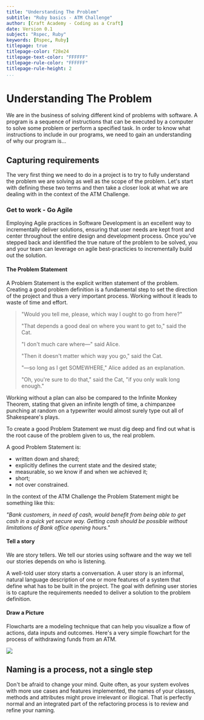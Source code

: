 ```yaml
---
title: "Understanding The Problem"
subtitle: "Ruby basics - ATM Challenge"
author: [Craft Academy - Coding as a Craft]
date: Version 0.1
subject: "Rspec, Ruby"
keywords: [Rspec, Ruby]
titlepage: true
titlepage-color: f28e24
titlepage-text-color: "FFFFFF"
titlepage-rule-color: "FFFFFF"
titlepage-rule-height: 2
...
```


# Understanding The Problem

We are in the business of solving different kind of problems with software. A program is a sequence of instructions that can be executed by a computer to solve some problem or perform a specified task. In order to know what instructions to include in our programs, we need to gain an understanding of why our program is...

## Capturing requirements

The very first thing we need to do in a project is to try to fully understand the problem we are solving as well as the scope of the problem. Let's start with defining these two terms and then take a closer look at what we are dealing with in the context of the ATM Challenge.

### Get to work - Go Agile

Employing Agile practices in Software Development is an excellent way to incrementally deliver solutions, ensuring that user needs are kept front and center throughout the entire design and development process. Once you’ve stepped back and identified the true nature of the problem to be solved, you and your team can leverage on agile best-practicies  to incrementally build out the solution.

#### The Problem Statement

A Problem Statement is the explicit written statement of the problem. Creating a good problem definition is a fundamental step to set the direction of the project and thus a very important process. Working without it leads to waste of time and effort.

> "Would you tell me, please, which way I ought to go from here?"
> 
> "That depends a good deal on where you want to get to," said the Cat.
> 
> "I don't much care where—" said Alice.
> 
> "Then it doesn't matter which way you go," said the Cat.
> 
> "—so long as I get SOMEWHERE," Alice added as an explanation.
> 
> "Oh, you're sure to do that," said the Cat, "if you only walk long enough."

Working without a plan can also be compared to the Infinite Monkey Theorem, stating that given an infinite length of time, a chimpanzee punching at random on a typewriter would almost surely type out all of Shakespeare's plays.

To create a good Problem Statement we must dig deep and find out what is the root cause of the problem given to us, the real problem.

A good Problem Statement is:

-   written down and shared;
-   explicitly defines the current state and the desired state;
-   measurable, so we know if and when we achieved it;
-   short;
-   not  over constrained.

In the context of the ATM Challenge the Problem Statement might be something like this:

_"Bank customers, in need of cash, would benefit from being able to get cash in a quick yet secure way. Getting cash should be possible without limitations of Bank office opening hours."_

#### Tell a story

We are  story tellers. We tell our stories using software and the way we tell our stories depends on who is listening.

A well-told user story starts a conversation. A user story is an informal, natural language description of one or more features of a system that define what has to be built  in  the project. The goal  with  defining user stories is to capture the requirements needed to deliver a solution to the problem definition.

#### Draw a Picture

Flowcharts are a modeling technique that can help you visualize a flow of actions, data inputs  and  outcomes. Here's a very simple flowchart for the process of withdrawing funds from an ATM.

![](https://craftacademy.gitbooks.io/coding-as-a-craft-2-0/content/assets/5c1018df-4843-4f1f-bb29-9aa60195139b.png)

## Naming is a process, not a single step

Don't be afraid to change your mind. Quite often, as your system evolves with more use cases and features implemented, the names of your classes, methods  and  attributes might prove irrelevant or illogical. That is perfectly normal and an integrated part of the refactoring process is to review and refine your naming.
